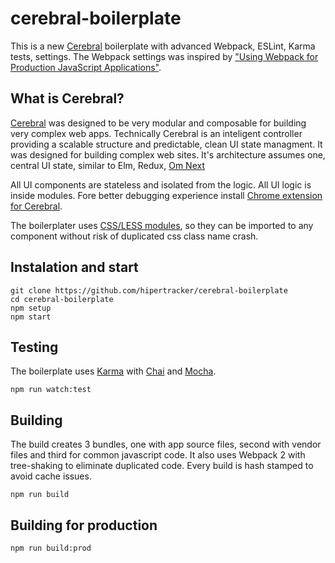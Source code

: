 # cerebral-boilerplate

This is a new [Cerebral](http://www.cerebraljs.com) boilerplate with advanced Webpack, ESLint, Karma tests, settings. The Webpack settings was inspired by ["Using Webpack for Production JavaScript Applications"](https://egghead.io/courses/using-webpack-for-production-javascript-applications).

## What is Cerebral?

[Cerebral](http://cerebraljs.com) was designed to be very modular and composable for building very complex web apps. Technically Cerebral is an inteligent controller providing a scalable structure and predictable, clean UI state managment. It was designed for building complex web sites. It's architecture assumes one, central UI state, similar to Elm, Redux, [Om Next](https://github.com/omcljs/om)


All UI components are stateless and isolated from the logic. All UI logic is inside modules. Fore better debugging experience install [Chrome extension for Cerebral](https://chrome.google.com/webstore/detail/cerebral-debugger/ddefoknoniaeoikpgneklcbjlipfedbb).

The boilerplater uses [CSS/LESS modules](http://glenmaddern.com/articles/css-modules), so they can be imported to any component without risk of duplicated css class name crash.


## Instalation and start
```
git clone https://github.com/hipertracker/cerebral-boilerplate
cd cerebral-boilerplate
npm setup
npm start
```

## Testing

The boilerplate uses [Karma](https://karma-runner.github.io) with [Chai](http://chaijs.com/) and [Mocha](https://mochajs.org/).

```
npm run watch:test
```

## Building

The build creates 3 bundles, one with app source files, second with vendor files and third for common javascript code. It also uses Webpack 2 with tree-shaking to eliminate duplicated code. Every build is hash stamped to avoid cache issues.

```
npm run build
```

## Building for production

```
npm run build:prod
```



